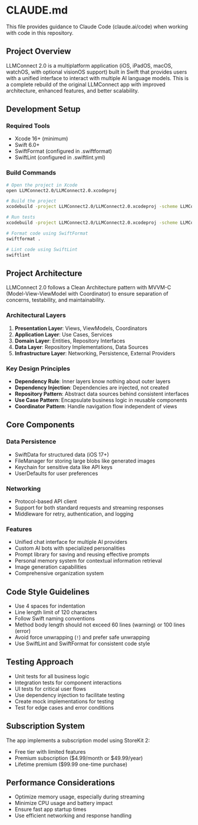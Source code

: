 # CLAUDE.md

This file provides guidance to Claude Code (claude.ai/code) when working with code in this repository.

## Project Overview

LLMConnect 2.0 is a multiplatform application (iOS, iPadOS, macOS, watchOS, with optional visionOS support) built in Swift that provides users with a unified interface to interact with multiple AI language models. This is a complete rebuild of the original LLMConnect app with improved architecture, enhanced features, and better scalability.

## Development Setup

### Required Tools
- Xcode 16+ (minimum)
- Swift 6.0+
- SwiftFormat (configured in .swiftformat)
- SwiftLint (configured in .swiftlint.yml)

### Build Commands

```bash
# Open the project in Xcode
open LLMConnect2.0/LLMConnect2.0.xcodeproj

# Build the project
xcodebuild -project LLMConnect2.0/LLMConnect2.0.xcodeproj -scheme LLMConnect2.0 -configuration Debug build

# Run tests
xcodebuild -project LLMConnect2.0/LLMConnect2.0.xcodeproj -scheme LLMConnect2.0 -configuration Debug test

# Format code using SwiftFormat
swiftformat .

# Lint code using SwiftLint
swiftlint
```

## Project Architecture

LLMConnect 2.0 follows a Clean Architecture pattern with MVVM-C (Model-View-ViewModel with Coordinator) to ensure separation of concerns, testability, and maintainability.

### Architectural Layers

1. **Presentation Layer**: Views, ViewModels, Coordinators
2. **Application Layer**: Use Cases, Services
3. **Domain Layer**: Entities, Repository Interfaces
4. **Data Layer**: Repository Implementations, Data Sources
5. **Infrastructure Layer**: Networking, Persistence, External Providers

### Key Design Principles

- **Dependency Rule**: Inner layers know nothing about outer layers
- **Dependency Injection**: Dependencies are injected, not created
- **Repository Pattern**: Abstract data sources behind consistent interfaces
- **Use Case Pattern**: Encapsulate business logic in reusable components
- **Coordinator Pattern**: Handle navigation flow independent of views

## Core Components

### Data Persistence
- SwiftData for structured data (iOS 17+)
- FileManager for storing large blobs like generated images
- Keychain for sensitive data like API keys
- UserDefaults for user preferences

### Networking
- Protocol-based API client
- Support for both standard requests and streaming responses
- Middleware for retry, authentication, and logging

### Features
- Unified chat interface for multiple AI providers
- Custom AI bots with specialized personalities
- Prompt library for saving and reusing effective prompts
- Personal memory system for contextual information retrieval
- Image generation capabilities
- Comprehensive organization system

## Code Style Guidelines

- Use 4 spaces for indentation
- Line length limit of 120 characters
- Follow Swift naming conventions
- Method body length should not exceed 60 lines (warning) or 100 lines (error)
- Avoid force unwrapping (`!`) and prefer safe unwrapping
- Use SwiftLint and SwiftFormat for consistent code style

## Testing Approach

- Unit tests for all business logic
- Integration tests for component interactions
- UI tests for critical user flows
- Use dependency injection to facilitate testing
- Create mock implementations for testing
- Test for edge cases and error conditions

## Subscription System

The app implements a subscription model using StoreKit 2:
- Free tier with limited features
- Premium subscription ($4.99/month or $49.99/year)
- Lifetime premium ($99.99 one-time purchase)

## Performance Considerations

- Optimize memory usage, especially during streaming
- Minimize CPU usage and battery impact
- Ensure fast app startup times
- Use efficient networking and response handling